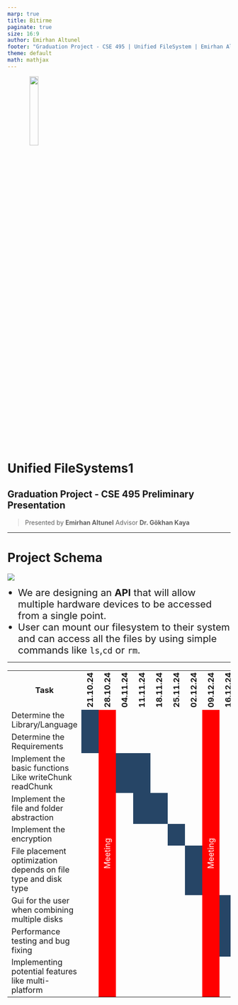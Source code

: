 ```yaml
---
marp: true
title: Bitirme
paginate: true
size: 16:9
author: Emirhan Altunel
footer: "Graduation Project - CSE 495 | Unified FileSystem | Emirhan Altunel"
theme: default
math: mathjax
---
```


<style>
	table {
		width: 100%;
		height: 100%;
		font-size: 18px;
	}
</style>

<img src="https://www.gtu.edu.tr/Files/basin_ve_halkla_iliskiler/kurumsal_kimlik/raster_logolar/GTU_LOGO_2500X1600_JPG_TR.jpg" style="width: 20%; margin-left: 50px; margin-bottom: 50px" >

# Unified FileSystems1

## Graduation Project - CSE 495 Preliminary Presentation

> Presented by **Emirhan Altunel**
> Advisor **Dr. Gökhan Kaya**

---

# Project Schema

<img src="../diagrams/out/use_scenario/UserScenario.png"/>

- We are designing an **API** that will allow multiple hardware devices to be accessed from a single point.
- User can mount our filesystem to their system and can access all the files by using simple commands like `ls`,`cd` or `rm`.

---

<style>
	th:not(:first-child).date {
		writing-mode: vertical-rl;
		transform: rotate(180deg);
		width: 40px;
	}

	td.bar {
		height: 35px;
		padding: 0;
		margin: 0;
	}

	td.full {
		margin: 0;
		padding: 0;
		background: #264566;
	}

	td.meet {
		margin: 0;
		padding: 0;
		background: red;
		color:white;
		writing-mode: vertical-rl;
		transform: rotate(180deg);
		text-align: center;
	}
</style>

<div>
<table>
<tr>
    <th>Task</th>
    <th class="date">21.10.24</th>
		<th class="date">28.10.24</th>
		<th class="date">04.11.24</th>
		<th class="date">11.11.24</th>
		<th class="date">18.11.24</th>
		<th class="date">25.11.24</th>
		<th class="date">02.12.24</th>
		<th class="date">09.12.24</th>
		<th class="date">16.12.24</th>
		<th class="date">23.12.24</th>
		<th class="date">30.12.24</th>
		<th class="date">06.01.25</th>
		<th class="date">13.01.25</th>
  </tr>
  <tr>
    <td>Determine the Library/Language</td>
		<td class="full"/>
		<td class="meet" rowspan="9"> Meeting</td>
		<td colspan="5"/>
		<td class="meet" rowspan="9"> Meeting</td>
		<td colspan="4"/>
		<td class="meet" rowspan="9"> Meeting</td>
  </tr>
  <tr>
    <td>Determine the Requirements</td>
		<td class="full"/>
  </tr>
	<tr>
		<td>Implement the basic functions<br>Like writeChunk readChunk</td>
		<td/>
		<td class="full" colspan="2"/>
	</tr>
	<tr>
		<td>Implement the file and folder<br> abstraction</td>
		<td/>
		<td/>
		<td class="full" colspan="2"/>
	</tr>
	<tr>
		<td>Implement the encryption</td>
		<td/>
		<td colspan="3"/>
		<td class="full"/>
	</tr>
	<tr>
		<td>File placement optimization <br>depends on file type and disk type</td>
		<td/>
		<td colspan="4"/>
		<td class="full"/>
	</tr>
	<tr>
		<td>Gui for the user when combining<br>multiple disks</td>
		<td/>
		<td colspan="5"/>
		<td class="full"/>
	</tr>
	<tr>
		<td>Performance testing and bug fixing</td>
		<td/>
		<td colspan="5"/>
		<td class="full" colspan="2"/>
	</tr>
	<tr>
		<td>Implementing potential features<br>like multi-platform</td>
		<td/>
		<td colspan="5"/>
		<td colspan="2"/>
		<td class="full" colspan="2"/>
	</tr>

</table>
</div>

---

# Project Desing Plan

<img src="../diagrams/out/project-schema/ProjectSchema.png"/>

---

# Requirements for the project

<style>
	ul li {
		font-size: 22px;
	}
</style>

- I should develop a **Disk Management System** that will allow to write/read a chunk to destination independent of the type of the disk. I am planning to support Disks, Media Devices(USB), Partition of Disks and Binary Files in another filesystem.
- I should develop a **File Folder Abstraction** that will allow to create, delete, ... operations on files and folders.
- I should develop a **Encryption System** that will allow to encrypt a chunk of data before writing to the disk and decrypt it after reading from the disk.
- I should add a **File Placement Optimization** that will allow to place the files in the disk according to the file type/size and disk type. For example, small files should be placed in faster drives, and large files should be placed in slower and larger drives.
- I should develop a **Combine Helper** that will help to combine multiple disks to a single disk. I am planning to add a simple GUI for this operation.
- I should write functions for kernel calls.

---

# Project Requirements - 2

- To develop a **Disk Management System**, i could use low-level disk operations like `read` and `write` operations. I could use syscalls directly. So i should use low-level languages like `C` or `C++`.
- To answer kernel calls from user-level, i should use a library like `libfuse` or `Dokany`. Currently, i am focusing on linux, so i will use `libfuse`.
- To develop a simple GUI, i could use `Qt` or `GTK`. I will use `Qt` because it is more user-friendly and has more documentation.
- To develop a **File Folder Abstraction**, i am planning to use a simple tree structure.

---

# Success Criteria

- There must not be any data loss.
- The system should be able to handle multiple disks.
- The system is not responsible for the data loss if the user removes the disk while writing to the disk. But could detect the error and inform the user.
- The system should work asynchronically. There could be multiple read/write operations at the same time.
- The bloat of the system should be minimal. The system should be able to run on a low-end system.
- Encryption should be secure. Without the key, the data should not be readable or overwriteable.
- Files of the same folder could be placed in different disks. The system should be able to handle this situation.
- Chunks of same file could be placed in different disks. The system should be able to handle this situation.
- The system should be independent of the disk type. The system should be able to handle SSD, HDD, USB, and other disk types.
- The system use less memory and disk space as possible.
- If an operation cancels or fails, the system should be able to handle this situation.
- The system should work UNIX-like systems. And could answer any kernel calls.

---

# Comparison of alternative libraries

| Feature                         | **libfuse**                 | **Dokany**      | **WinFsp**      | **OSXFUSE**                 |
| ------------------------------- | --------------------------- | --------------- | --------------- | --------------------------- |
| **User-Space Implementation**   | Yes                         | Yes             | Yes             | Yes                         |
| **Multi-Drive Support**         | Yes                         | Yes             | Yes             | Yes                         |
| **Encryption Support**          | Yes (custom implementation) | No              | No              | Yes (custom implementation) |
| **Platform**                    | Linux                       | Windows         | Windows         | macOS                       |
| **API Complexity**              | Moderate                    | Simple          | Moderate        | Moderate                    |
| **Community and Documentation** | Strong                      | Moderate        | Strong          | Moderate                    |
| **Performance**                 | High                        | Moderate        | Moderate        | High                        |
| **Compatibility**               | High                        | Windows-centric | Windows-centric | macOS                       |

---

# Combine Helper GUI Example

Here is an image of Windows Disk Management. I am planning to develop a similar GUI for combining multiple disks

<img src="../assets/DiskManagementWindows.png" style="width:40%"/>
